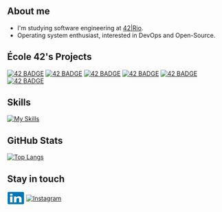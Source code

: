## About me 
* I'm studying software engineering at [42|Rio](https://42.rio/).
* Operating system enthusiast, interested in DevOps and Open-Source.

## École 42's Projects
<a href="https://github.com/fabricio-esper/42-libft">![42 BADGE](https://github.com/fabricio-esper/fabricio-esper/blob/main/src/42_badges/libfte.png)</a>
<a href="https://github.com/fabricio-esper/42-get_next_line">![42 BADGE](https://github.com/fabricio-esper/fabricio-esper/blob/main/src/42_badges/get_next_linee.png)</a>
<a href="https://github.com/fabricio-esper/42-born2beroot">![42 BADGE](https://github.com/fabricio-esper/fabricio-esper/blob/main/src/42_badges/born2beroote.png)</a>
<a href="https://github.com/fabricio-esper/42-ft_printf">![42 BADGE](https://github.com/fabricio-esper/fabricio-esper/blob/main/src/42_badges/ft_printfe.png)</a>
<a href="https://github.com/fabricio-esper/42-pipex">![42 BADGE](https://github.com/fabricio-esper/fabricio-esper/blob/main/src/42_badges/pipexe.png)</a>
<a href="https://github.com/fabricio-esper/42-so_long">![42 BADGE](https://github.com/fabricio-esper/fabricio-esper/blob/main/src/42_badges/so_longe.png)</a>

## Skills
[![My Skills](https://skillicons.dev/icons?i=linux,c,bash,vim,git,github,discord,vscode,python,java,html,css)](https://skillicons.dev)
<br>
    
## GitHub Stats
[![Top Langs](https://github-readme-stats.vercel.app/api/top-langs/?username=fabricio-esper&layout=compact)](https://github.com/anuraghazra/github-readme-stats)

## Stay in touch
<div>
  <a href="https://www.linkedin.com/in/fabricio-esper/" target="_blank"><img align="center" alt="Linkedin" height="30" width="40" src="https://raw.githubusercontent.com/devicons/devicon/master/icons/linkedin/linkedin-original.svg"></a>
  <a href="https://instagram.com/fabricio_esper" target="_blank"><img align="center" src="https://raw.githubusercontent.com/rahuldkjain/github-profile-readme-generator/master/src/images/icons/Social/instagram.svg" alt="Instagram" height="30" width="40" /></a>
</div>
